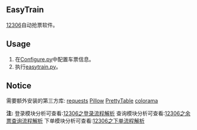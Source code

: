 EasyTrain
-----------------
[12306](www.12306.cn)自动抢票软件。

Usage
---------------------------------
1. 在[Configure.py](https://github.com/Why8n/EasyTrain/blob/master/Configure.py)中配置车票信息。
2. 执行[easytrain.py](https://github.com/Why8n/EasyTrain/blob/master/easytrain.py)。

Notice
-------------
需要额外安装的第三方库:
[requests](https://github.com/requests/requests)
[Pillow](https://github.com/python-pillow/Pillow)
[PrettyTable](https://github.com/lmaurits/prettytable)
[colorama](https://github.com/tartley/colorama)

**注:**
登录模块分析可查看:[12306之登录流程解析](https://www.jianshu.com/p/ca93eba60609)
查询模块分析可查看:[12306之余票查询流程解析](https://www.jianshu.com/p/89f6170991c8)
下单模块分析可查看:[12306之下单流程解析](https://www.jianshu.com/p/6b1f94e32713)
